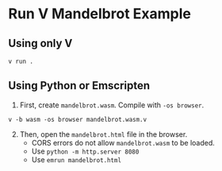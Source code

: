 # Run V Mandelbrot Example

## Using only V

```
v run .
```

## Using Python or Emscripten

1. First, create `mandelbrot.wasm`. Compile with `-os browser`.

```
v -b wasm -os browser mandelbrot.wasm.v
```

2. Then, open the `mandelbrot.html` file in the browser.
   - CORS errors do not allow `mandelbrot.wasm` to be loaded.
   - Use `python -m http.server 8080`
   - Use `emrun mandelbrot.html`
